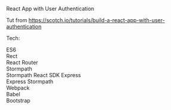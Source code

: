 React App with User Authentication  

Tut from https://scotch.io/tutorials/build-a-react-app-with-user-authentication  

Tech:  

ES6  
Rect  
React Router  
Stormpath  
Stormpath React SDK
Express  
Express Stormpath  
Webpack  
Babel  
Bootstrap  



